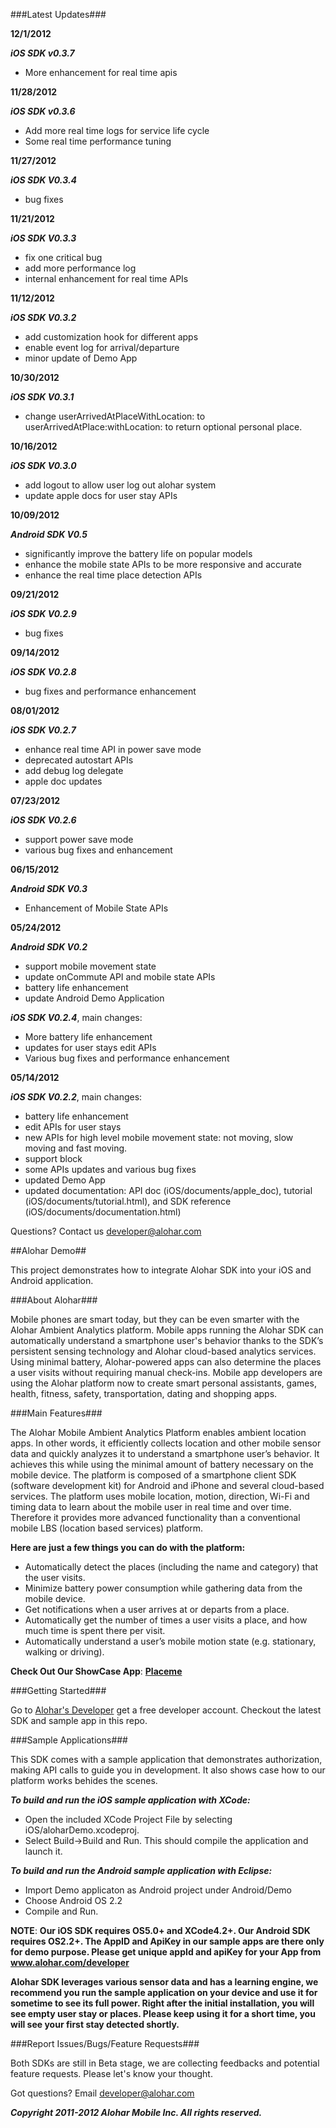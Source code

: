 ###Latest Updates###

**12/1/2012**

***iOS SDK v0.3.7***

+ More enhancement for real time apis

**11/28/2012**

***iOS SDK v0.3.6***

+ Add more real time logs for service life cycle
+ Some real time performance tuning

**11/27/2012**

***iOS SDK V0.3.4***

+ bug fixes

**11/21/2012**

***iOS SDK V0.3.3***

+ fix one critical bug
+ add more performance log
+ internal enhancement for real time APIs

**11/12/2012**

***iOS SDK V0.3.2***

+ add customization hook for different apps
+ enable event log for arrival/departure
+ minor update of Demo App

**10/30/2012**

***iOS SDK V0.3.1***

+ change userArrivedAtPlaceWithLocation: to userArrivedAtPlace:withLocation: to return optional personal place.

**10/16/2012**

***iOS SDK V0.3.0***

+ add logout to allow user log out alohar system
+ update apple docs for user stay APIs

**10/09/2012**

***Android SDK V0.5***

+ significantly improve the battery life on popular models
+ enhance the mobile state APIs to be more responsive and accurate
+ enhance the real time place detection APIs

**09/21/2012**

***iOS SDK V0.2.9***

+ bug fixes

**09/14/2012**

***iOS SDK V0.2.8***

+ bug fixes and performance enhancement

**08/01/2012**

***iOS SDK V0.2.7***

+ enhance real time API in power save mode
+ deprecated autostart APIs
+ add debug log delegate
+ apple doc updates

**07/23/2012**

***iOS SDK V0.2.6***

+ support power save mode
+ various bug fixes and enhancement

**06/15/2012**

***Android SDK V0.3***

+ Enhancement of Mobile State APIs

**05/24/2012**

***Android SDK V0.2***

+ support mobile movement state
+ update onCommute API and mobile state APIs
+ battery life enhancement
+ update Android Demo Application

***iOS SDK V0.2.4***, main changes:

+ More battery life enhancement
+ updates for user stays edit APIs
+ Various bug fixes and performance enhancement

**05/14/2012**

***iOS SDK V0.2.2***, main changes:

+ battery life enhancement
+ edit APIs for user stays
+ new APIs for high level mobile movement state: not moving, slow moving and fast moving.
+ support block
+ some APIs updates and various bug fixes
+ updated Demo App
+ updated documentation: API doc (iOS/documents/apple_doc), tutorial (iOS/documents/tutorial.html), and SDK reference (iOS/documents/documentation.html)

Questions? Contact us developer@alohar.com 

##Alohar Demo##

This project demonstrates how to integrate Alohar SDK into your iOS and Android application.

###About Alohar###

Mobile phones are smart today, but they can be even smarter with the Alohar Ambient Analytics platform. Mobile apps running the Alohar SDK can automatically understand a smartphone user's behavior thanks to the SDK’s persistent sensing technology and Alohar cloud-based analytics services. Using minimal battery, Alohar-powered apps can also determine the places a user visits without requiring manual check-ins. Mobile app developers are using the Alohar platform now to create smart personal assistants, games, health, fitness, safety, transportation, dating and shopping apps.

###Main Features###

The Alohar Mobile Ambient Analytics Platform enables ambient location apps. In other words, it efficiently collects location and other mobile sensor data and quickly analyzes it to understand a smartphone user’s behavior. It achieves this while using the minimal amount of battery necessary on the mobile device. The platform is composed of a smartphone client SDK (software development kit) for Android and iPhone and several cloud-based services. The platform uses mobile location, motion, direction, Wi-Fi and timing data to learn about the mobile user in real time and over time. Therefore it provides more advanced functionality than a conventional mobile LBS (location based services) platform. 

**Here are just a few things you can do with the platform:**

+ Automatically detect the places (including the name and category) that the user visits.
+ Minimize battery power consumption while gathering data from the mobile device.
+ Get notifications when a user arrives at or departs from a place.
+ Automatically get the number of times a user visits a place, and how much time is spent there per visit.
+ Automatically understand a user’s mobile motion state (e.g. stationary, walking or driving).

**Check Out Our ShowCase App**: **[Placeme](http://itunes.apple.com/us/app/placeme/id501165259?mt=8)**


###Getting Started###

Go to [Alohar's Developer](http://www.alohar.com/developer) get a free developer account.
Checkout the latest SDK and sample app in this repo.

###Sample Applications###

This SDK comes with a sample application that demonstrates authorization, making API calls to guide you in development. It also shows case how to our platform works behides the scenes.

***To build and run the iOS sample application with XCode:***

+ Open the included XCode Project File by selecting iOS/aloharDemo.xcodeproj.
+ Select Build->Build and Run. This should compile the application and launch it.

***To build and run the Android sample application with Eclipse:***

+ Import Demo applicaton as Android project under Android/Demo
+ Choose Android OS 2.2
+ Compile and Run. 

**NOTE**: **Our iOS SDK requires OS5.0+ and XCode4.2+. Our Android SDK requires OS2.2+. The AppID and ApiKey in our sample apps are there only for demo purpose. Please get unique appId and apiKey for your App from www.alohar.com/developer**

**Alohar SDK leverages various sensor data and has a learning engine, we recommend you run the sample application on your device and use it for sometime to see its full power. Right after the initial installation, you will see empty user stay or places. Please keep using it for a short time, you will see your first stay detected shortly.**

###Report Issues/Bugs/Feature Requests###

Both SDKs are still in Beta stage, we are collecting feedbacks and potential feature requests. Please let's know your thought. 

Got questions? Email <developer@alohar.com>

***Copyright 2011-2012 Alohar Mobile Inc. All rights reserved.***
